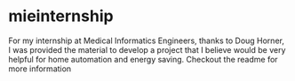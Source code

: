 # mieinternship
For my internship at Medical Informatics Engineers, thanks to Doug Horner, I was provided the material to develop a project that I believe would be very helpful for home automation and energy saving. Checkout the readme for more information
